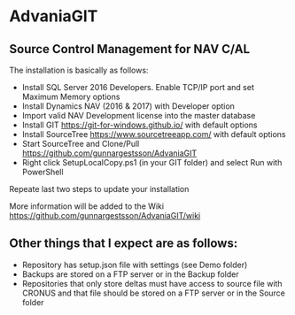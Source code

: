 # AdvaniaGIT

## Source Control Management for NAV C/AL
 
The installation is basically as follows:

* Install SQL Server 2016 Developers.  Enable TCP/IP port and set Maximum Memory options
* Install Dynamics NAV (2016 & 2017) with Developer option
* Import valid NAV Development license into the master database
* Install GIT <https://git-for-windows.github.io/> with default options
* Install SourceTree <https://www.sourcetreeapp.com/> with default options
* Start SourceTree and Clone/Pull <https://github.com/gunnargestsson/AdvaniaGIT>
* Right click SetupLocalCopy.ps1 (in your GIT folder) and select Run with PowerShell

Repeate last two steps to update your installation

More information will be added to the Wiki <https://github.com/gunnargestsson/AdvaniaGIT/wiki>

## Other things that I expect are as follows:

* Repository has setup.json file with settings (see Demo folder)
* Backups are stored on a FTP server or in the Backup folder
* Repositories that only store deltas must have access to source file with CRONUS and that file should be stored on a FTP server or in the Source folder
